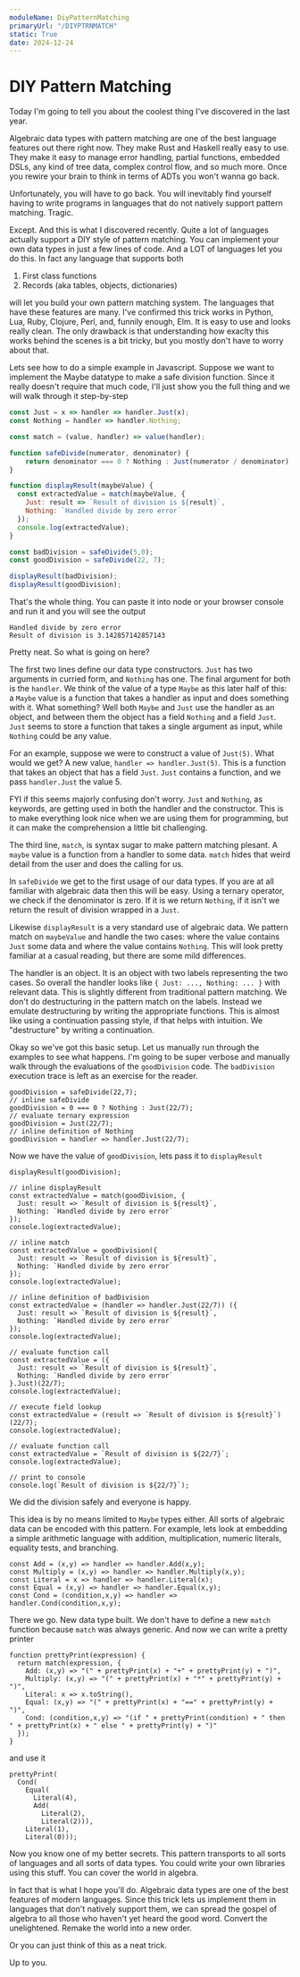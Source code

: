 ```yaml
---
moduleName: DiyPatternMatching
primaryUrl: "/DIYPTRNMATCH"
static: True
date: 2024-12-24
---
```


# DIY Pattern Matching

Today I'm going to tell you about the coolest thing I've discovered in the last year.

Algebraic data types with pattern matching are one of the best language features out there right now. They make Rust and Haskell really easy to use. They make it easy to manage error handling, partial functions, embedded DSLs, any kind of tree data, complex control flow, and so much more. Once you rewire your brain to think in terms of ADTs you won't wanna go back.

Unfortunately, you will have to go back. You will inevitably find yourself having to write programs in languages that do not natively support pattern matching. Tragic.

Except. And this is what I discovered recently. Quite a lot of languages actually support a DIY style of pattern matching. You can implement your own data types in just a few lines of code. And a LOT of languages let you do this. In fact any language that supports both

1. First class functions
2. Records (aka tables, objects, dictionaries)

will let you build your own pattern matching system. The languages that have these features are many. I've confirmed this trick works in Python, Lua, Ruby, Clojure, Perl, and, funnily enough, Elm. It is easy to use and looks really clean. The only drawback is that understanding how exaclty this works behind the scenes is a bit tricky, but you mostly don't have to worry about that.

Lets see how to do a simple example in Javascript. Suppose we want to implement the Maybe datatype to make a safe division function. Since it really doesn't require that much code, I'll just show you the full thing and we will walk through it step-by-step

```javascript
const Just = x => handler => handler.Just(x);
const Nothing = handler => handler.Nothing;

const match = (value, handler) => value(handler);

function safeDivide(numerator, denominator) {
    return denominator === 0 ? Nothing : Just(numerator / denominator);
}

function displayResult(maybeValue) {
  const extractedValue = match(maybeValue, {
    Just: result => `Result of division is ${result}`,
    Nothing: `Handled divide by zero error`
  });
  console.log(extractedValue);
}

const badDivision = safeDivide(5,0);
const goodDivision = safeDivide(22, 7);

displayResult(badDivision);
displayResult(goodDivision);
```

That's the whole thing. You can paste it into node or your browser console and run it and you will see the output

```
Handled divide by zero error
Result of division is 3.142857142857143
```

Pretty neat. So what is going on here?

The first two lines define our data type constructors. `Just` has two arguments in curried form, and `Nothing` has one. The final argument for both is the `handler`. We think of the value of a type `Maybe` as this later half of this: a `Maybe` value is a function that takes a handler as input and does something with it. What something? Well both `Maybe` and `Just` use the handler as an object, and between them the object has a field `Nothing` and a field `Just`. `Just` seems to store a function that takes a single argument as input, while `Nothing` could be any value.

For an example, suppose we were to construct a value of `Just(5)`. What would we get? A new value, `handler => handler.Just(5)`. This is a function that takes an object that has a field `Just`. `Just` contains a function, and we pass `handler.Just` the value 5.

FYI if this seems majorly confusing don't worry. `Just` and `Nothing`, as keywords, are getting used in both the handler and the constructor. This is to make everything look nice when we are using them for programming, but it can make the comprehension a little bit challenging.

The third line, `match`, is syntax sugar to make pattern matching plesant. A `maybe` value is a function from a handler to some data. `match` hides that weird detail from the user and does the calling for us.

In `safeDivide` we get to the first usage of our data types. If you are at all familiar with algebraic data then this will be easy. Using a ternary operator, we check if the denominator is zero. If it is we return `Nothing`, if it isn't we return the result of division wrapped in a `Just`.

Likewise `displayResult` is a very standard use of algebraic data. We pattern match on `maybeValue` and handle the two cases: where the value contains `Just` some data and where the value contains `Nothing`. This will look pretty familiar at a casual reading, but there are some mild differences.

The handler is an object. It is an object with two labels representing the two cases. So overall the handler looks like `{ Just: ..., Nothing: ... }` with relevant data. This is slightly different from traditional pattern matching. We don't do destructuring in the pattern match on the labels. Instead we emulate destructuring by writing the appropriate functions. This is almost like using a continuation passing style, if that helps with intuition. We "destructure" by writing a continuation.

Okay so we've got this basic setup. Let us manually run through the examples to see what happens. I'm going to be super verbose and manually walk through the evaluations of the `goodDivision` code. The `badDivision` execution trace is left as an exercise for the reader.

```
goodDivision = safeDivide(22,7);
// inline safeDivide
goodDivision = 0 === 0 ? Nothing : Just(22/7);
// evaluate ternary expression
goodDivision = Just(22/7);
// inline definition of Nothing
goodDivision = handler => handler.Just(22/7);
```

Now we have the value of `goodDivision`, lets pass it to `displayResult`

```
displayResult(goodDivision);

// inline displayResult
const extractedValue = match(goodDivision, {
  Just: result => `Result of division is ${result}`,
  Nothing: `Handled divide by zero error`
});
console.log(extractedValue);

// inline match
const extractedValue = goodDivision({
  Just: result => `Result of division is ${result}`,
  Nothing: `Handled divide by zero error`
});
console.log(extractedValue);

// inline definition of badDivision
const extractedValue = (handler => handler.Just(22/7)) ({
  Just: result => `Result of division is ${result}`,
  Nothing: `Handled divide by zero error`
});
console.log(extractedValue);

// evaluate function call
const extractedValue = ({
  Just: result => `Result of division is ${result}`,
  Nothing: `Handled divide by zero error`
}.Just)(22/7);
console.log(extractedValue);

// execute field lookup
const extractedValue = (result => `Result of division is ${result}`)(22/7);
console.log(extractedValue);

// evaluate function call
const extractedValue = `Result of division is ${22/7}`;
console.log(extractedValue);

// print to console
console.log(`Result of division is ${22/7}`);
```

We did the division safely and everyone is happy.

This idea is by no means limited to `Maybe` types either. All sorts of algebraic data can be encoded with this pattern. For example, lets look at embedding a simple arithmetic language with addition, multiplication, numeric literals, equality tests, and branching.

```
const Add = (x,y) => handler => handler.Add(x,y);
const Multiply = (x,y) => handler => handler.Multiply(x,y);
const Literal = x => handler => handler.Literal(x);
const Equal = (x,y) => handler => handler.Equal(x,y);
const Cond = (condition,x,y) => handler => handler.Cond(condition,x,y);
```

There we go. New data type built. We don't have to define a new `match` function because `match` was always generic. And now we can write a pretty printer

```
function prettyPrint(expression) {
  return match(expression, {
    Add: (x,y) => "(" + prettyPrint(x) + "+" + prettyPrint(y) + ")",
    Multiply: (x,y) => "(" + prettyPrint(x) + "*" + prettyPrint(y) + ")",
    Literal: x => x.toString(),
    Equal: (x,y) => "(" + prettyPrint(x) + "==" + prettyPrint(y) + ")",
    Cond: (condition,x,y) => "(if " + prettyPrint(condition) + " then " + prettyPrint(x) + " else " + prettyPrint(y) + ")"
  });
}
```

and use it

```
prettyPrint(
  Cond(
    Equal(
      Literal(4),
      Add(
        Literal(2),
        Literal(2))),
    Literal(1),
    Literal(0)));
```

Now you know one of my better secrets. This pattern transports to all sorts of languages and all sorts of data types. You could write your own libraries using this stuff. You can cover the world in algebra.

In fact that is what I hope you'll do. Algebraic data types are one of the best features of modern languages. Since this trick lets us implement them in languages that don't natively support them, we can spread the gospel of algebra to all those who haven't yet heard the good word. Convert the unelightened. Remake the world into a new order. 

Or you can just think of this as a neat trick.

Up to you.